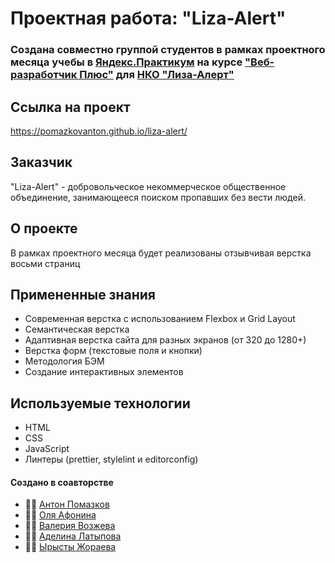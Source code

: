 # Проектная работа: "Liza-Alert"

### Создана совместно группой студентов в рамках проектного месяца учебы в [Яндекс.Практикум](https://practicum.yandex.ru/promo/long-courses/web) на курсе ["Веб-разработчик Плюс"](https://praktikum.yandex.ru/web/) для [НКО "Лиза-Алерт"](https://lizaalert.org/)

## Ссылка на проект

https://pomazkovanton.github.io/liza-alert/

## Заказчик

"Liza-Alert" - добровольческое некоммерческое общественное объединение, занимающееся поиском пропавших без вести людей.

## О проекте

В рамках проектного месяца будет реализованы отзывчивая верстка восьми страниц

## Примененные знания

- Современная верстка с использованием Flexbox и Grid Layout
- Семантическая верстка
- Адаптивная верстка сайта для разных экранов (от 320 до 1280+)
- Верстка форм (текстовые поля и кнопки)
- Методология БЭМ
- Создание интерактивных элементов

## Используемые технологии

- HTML
- CSS
- JavaScript
- Линтеры (prettier, stylelint и editorconfig)

#### Создано в соавторстве

- 👨‍💻 [Антон Помазков](https://github.com/pomazkovanton)
- 👩‍💻 [Оля Афонина](https://github.com/Afonina-Ola)
- 👩‍💻 [Валерия Возжева](https://github.com/puinka)
- 👩‍💻 [Аделина Латыпова](https://github.com/Adelina1807)
- 👩‍💻 [Ырысты Жораева](https://github.com/Zhorayeva)
